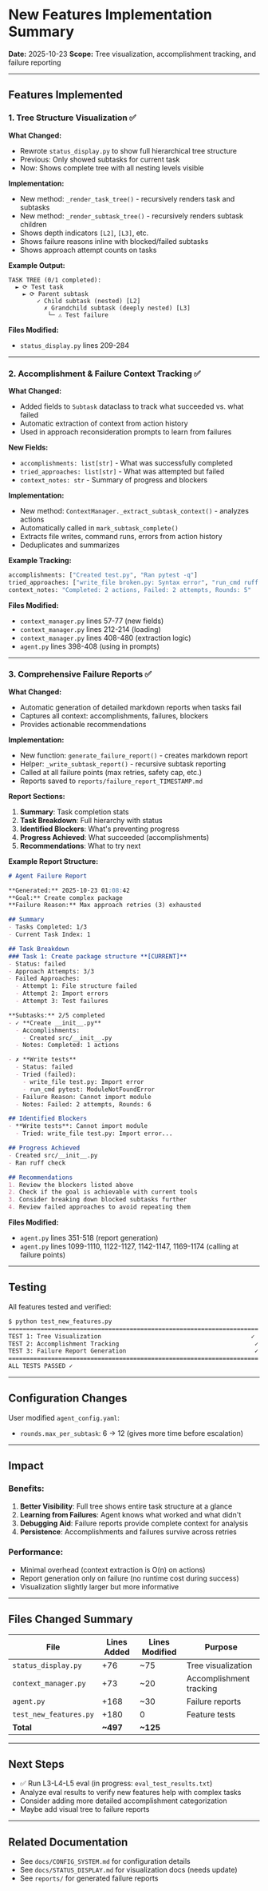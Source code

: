 # New Features Implementation Summary

**Date:** 2025-10-23
**Scope:** Tree visualization, accomplishment tracking, and failure reporting

---

## Features Implemented

### 1. Tree Structure Visualization ✅

**What Changed:**
- Rewrote `status_display.py` to show full hierarchical tree structure
- Previous: Only showed subtasks for current task
- Now: Shows complete tree with all nesting levels visible

**Implementation:**
- New method: `_render_task_tree()` - recursively renders task and subtasks
- New method: `_render_subtask_tree()` - recursively renders subtask children
- Shows depth indicators `[L2]`, `[L3]`, etc.
- Shows failure reasons inline with blocked/failed subtasks
- Shows approach attempt counts on tasks

**Example Output:**
```
TASK TREE (0/1 completed):
  ► ⟳ Test task
    ► ⟳ Parent subtask
        ✓ Child subtask (nested) [L2]
          ✗ Grandchild subtask (deeply nested) [L3]
           └─ ⚠ Test failure
```

**Files Modified:**
- `status_display.py` lines 209-284

---

### 2. Accomplishment & Failure Context Tracking ✅

**What Changed:**
- Added fields to `Subtask` dataclass to track what succeeded vs. what failed
- Automatic extraction of context from action history
- Used in approach reconsideration prompts to learn from failures

**New Fields:**
- `accomplishments: list[str]` - What was successfully completed
- `tried_approaches: list[str]` - What was attempted but failed
- `context_notes: str` - Summary of progress and blockers

**Implementation:**
- New method: `ContextManager._extract_subtask_context()` - analyzes actions
- Automatically called in `mark_subtask_complete()`
- Extracts file writes, command runs, errors from action history
- Deduplicates and summarizes

**Example Tracking:**
```python
accomplishments: ["Created test.py", "Ran pytest -q"]
tried_approaches: ["write_file broken.py: Syntax error", "run_cmd ruff: Failed"]
context_notes: "Completed: 2 actions, Failed: 2 attempts, Rounds: 5"
```

**Files Modified:**
- `context_manager.py` lines 57-77 (new fields)
- `context_manager.py` lines 212-214 (loading)
- `context_manager.py` lines 408-480 (extraction logic)
- `agent.py` lines 398-408 (using in prompts)

---

### 3. Comprehensive Failure Reports ✅

**What Changed:**
- Automatic generation of detailed markdown reports when tasks fail
- Captures all context: accomplishments, failures, blockers
- Provides actionable recommendations

**Implementation:**
- New function: `generate_failure_report()` - creates markdown report
- Helper: `_write_subtask_report()` - recursive subtask reporting
- Called at all failure points (max retries, safety cap, etc.)
- Reports saved to `reports/failure_report_TIMESTAMP.md`

**Report Sections:**
1. **Summary**: Task completion stats
2. **Task Breakdown**: Full hierarchy with status
3. **Identified Blockers**: What's preventing progress
4. **Progress Achieved**: What succeeded (accomplishments)
5. **Recommendations**: What to try next

**Example Report Structure:**
```markdown
# Agent Failure Report

**Generated:** 2025-10-23 01:08:42
**Goal:** Create complex package
**Failure Reason:** Max approach retries (3) exhausted

## Summary
- Tasks Completed: 1/3
- Current Task Index: 1

## Task Breakdown
### Task 1: Create package structure **[CURRENT]**
- Status: failed
- Approach Attempts: 3/3
- Failed Approaches:
  - Attempt 1: File structure failed
  - Attempt 2: Import errors
  - Attempt 3: Test failures

**Subtasks:** 2/5 completed
- ✓ **Create __init__.py**
  - Accomplishments:
    - Created src/__init__.py
  - Notes: Completed: 1 actions

- ✗ **Write tests**
  - Status: failed
  - Tried (failed):
    - write_file test.py: Import error
    - run_cmd pytest: ModuleNotFoundError
  - Failure Reason: Cannot import module
  - Notes: Failed: 2 attempts, Rounds: 6

## Identified Blockers
- **Write tests**: Cannot import module
  - Tried: write_file test.py: Import error...

## Progress Achieved
- Created src/__init__.py
- Ran ruff check

## Recommendations
1. Review the blockers listed above
2. Check if the goal is achievable with current tools
3. Consider breaking down blocked subtasks further
4. Review failed approaches to avoid repeating them
```

**Files Modified:**
- `agent.py` lines 351-518 (report generation)
- `agent.py` lines 1099-1110, 1122-1127, 1142-1147, 1169-1174 (calling at failure points)

---

## Testing

All features tested and verified:

```bash
$ python test_new_features.py
======================================================================
TEST 1: Tree Visualization                                          ✓
TEST 2: Accomplishment Tracking                                      ✓
TEST 3: Failure Report Generation                                    ✓
======================================================================
ALL TESTS PASSED ✓
```

---

## Configuration Changes

User modified `agent_config.yaml`:
- `rounds.max_per_subtask`: 6 → 12 (gives more time before escalation)

---

## Impact

### Benefits:
1. **Better Visibility**: Full tree shows entire task structure at a glance
2. **Learning from Failures**: Agent knows what worked and what didn't
3. **Debugging Aid**: Failure reports provide complete context for analysis
4. **Persistence**: Accomplishments and failures survive across retries

### Performance:
- Minimal overhead (context extraction is O(n) on actions)
- Report generation only on failure (no runtime cost during success)
- Visualization slightly larger but more informative

---

## Files Changed Summary

| File | Lines Added | Lines Modified | Purpose |
|------|-------------|----------------|---------|
| `status_display.py` | +76 | ~75 | Tree visualization |
| `context_manager.py` | +73 | ~20 | Accomplishment tracking |
| `agent.py` | +168 | ~30 | Failure reports |
| `test_new_features.py` | +180 | 0 | Feature tests |
| **Total** | **~497** | **~125** | |

---

## Next Steps

- ✅ Run L3-L4-L5 eval (in progress: `eval_test_results.txt`)
- Analyze eval results to verify new features help with complex tasks
- Consider adding more detailed accomplishment categorization
- Maybe add visual tree to failure reports

---

## Related Documentation

- See `docs/CONFIG_SYSTEM.md` for configuration details
- See `docs/STATUS_DISPLAY.md` for visualization docs (needs update)
- See `reports/` for generated failure reports
